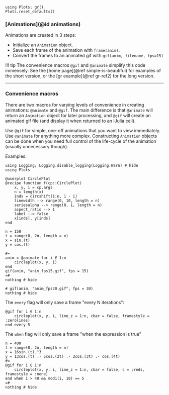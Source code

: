 ```@setup animations
using Plots; gr()
Plots.reset_defaults()
```

### [Animations](@id animations)

Animations are created in 3 steps:

- Initialize an `Animation` object.
- Save each frame of the animation with `frame(anim)`.
- Convert the frames to an animated gif with `gif(anim, filename, fps=15)`

!!! tip
    The convenience macros `@gif` and `@animate` simplify this code immensely.  See the [home page](@ref simple-is-beautiful) for examples of the short version, or the [gr example](@ref gr-ref2) for the long version.

---

### Convenience macros

There are two macros for varying levels of convenience in creating animations: `@animate` and `@gif`.  The main difference is that `@animate` will return an `Animation` object for later processing, and `@gif` will create an animated gif file (and display it when returned to an IJulia cell).

Use `@gif` for simple, one-off animations that you want to view immediately.  Use `@animate` for anything more complex.  Constructing `Animation` objects can be done when you need full control of the life-cycle of the animation (usually unnecessary though).

Examples:

```@example animations
using Logging; Logging.disable_logging(Logging.Warn) # hide
using Plots

@userplot CirclePlot
@recipe function f(cp::CirclePlot)
    x, y, i = cp.args
    n = length(x)
    inds = circshift(1:n, 1 - i)
    linewidth --> range(0, 10, length = n)
    seriesalpha --> range(0, 1, length = n)
    aspect_ratio --> 1
    label --> false
    x[inds], y[inds]
end

n = 150
t = range(0, 2π, length = n)
x = sin.(t)
y = cos.(t)

#=
anim = @animate for i ∈ 1:n
    circleplot(x, y, i)
end
gif(anim, "anim_fps15.gif", fps = 15)
=#
nothing # hide
```

```@example animations
# gif(anim, "anim_fps30.gif", fps = 30)
nothing # hide
```

The `every` flag will only save a frame "every N iterations":

```@example animations
@gif for i ∈ 1:n
    circleplot(x, y, i, line_z = 1:n, cbar = false, framestyle = :zerolines)
end every 5
```

The `when` flag will only save a frame "when the expression is true"

```@example animations
n = 400
t = range(0, 2π, length = n)
x = 16sin.(t).^3
y = 13cos.(t) .- 5cos.(2t) .- 2cos.(3t) .- cos.(4t)
#=
@gif for i ∈ 1:n
    circleplot(x, y, i, line_z = 1:n, cbar = false, c = :reds, framestyle = :none)
end when i > 40 && mod1(i, 10) == 5
=#
nothing # hide
```

